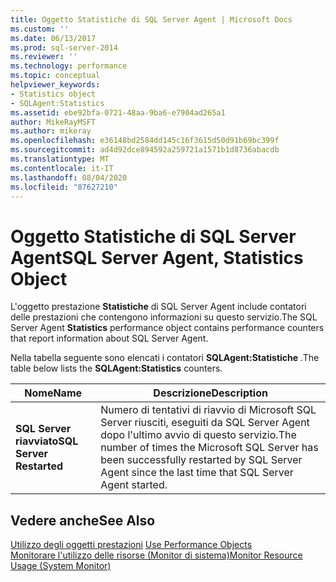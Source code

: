 ```yaml
---
title: Oggetto Statistiche di SQL Server Agent | Microsoft Docs
ms.custom: ''
ms.date: 06/13/2017
ms.prod: sql-server-2014
ms.reviewer: ''
ms.technology: performance
ms.topic: conceptual
helpviewer_keywords:
- Statistics object
- SQLAgent:Statistics
ms.assetid: ebe92bfa-0721-48aa-9ba6-e7904ad265a1
author: MikeRayMSFT
ms.author: mikeray
ms.openlocfilehash: e36148bd2584dd145c16f3615d50d91b69bc399f
ms.sourcegitcommit: ad4d92dce894592a259721a1571b1d8736abacdb
ms.translationtype: MT
ms.contentlocale: it-IT
ms.lasthandoff: 08/04/2020
ms.locfileid: "87627210"
---
```

# <a name="sql-server-agent-statistics-object"></a><span data-ttu-id="fb8f3-102">Oggetto Statistiche di SQL Server Agent</span><span class="sxs-lookup"><span data-stu-id="fb8f3-102">SQL Server Agent, Statistics Object</span></span>
  <span data-ttu-id="fb8f3-103">L'oggetto prestazione **Statistiche** di SQL Server Agent include contatori delle prestazioni che contengono informazioni su questo servizio.</span><span class="sxs-lookup"><span data-stu-id="fb8f3-103">The SQL Server Agent **Statistics** performance object contains performance counters that report information about SQL Server Agent.</span></span>  
  
 <span data-ttu-id="fb8f3-104">Nella tabella seguente sono elencati i contatori **SQLAgent:Statistiche** .</span><span class="sxs-lookup"><span data-stu-id="fb8f3-104">The table below lists the **SQLAgent:Statistics** counters.</span></span>  
  
|<span data-ttu-id="fb8f3-105">Nome</span><span class="sxs-lookup"><span data-stu-id="fb8f3-105">Name</span></span>|<span data-ttu-id="fb8f3-106">Descrizione</span><span class="sxs-lookup"><span data-stu-id="fb8f3-106">Description</span></span>|  
|----------|-----------------|  
|<span data-ttu-id="fb8f3-107">**SQL Server riavviato**</span><span class="sxs-lookup"><span data-stu-id="fb8f3-107">**SQL Server Restarted**</span></span>|<span data-ttu-id="fb8f3-108">Numero di tentativi di riavvio di Microsoft SQL Server riusciti, eseguiti da SQL Server Agent dopo l'ultimo avvio di questo servizio.</span><span class="sxs-lookup"><span data-stu-id="fb8f3-108">The number of times the Microsoft SQL Server has been successfully restarted by SQL Server Agent since the last time that SQL Server Agent started.</span></span>|  
  
## <a name="see-also"></a><span data-ttu-id="fb8f3-109">Vedere anche</span><span class="sxs-lookup"><span data-stu-id="fb8f3-109">See Also</span></span>  
 <span data-ttu-id="fb8f3-110">[Utilizzo degli oggetti prestazioni](../../ssms/agent/use-performance-objects.md) </span><span class="sxs-lookup"><span data-stu-id="fb8f3-110">[Use Performance Objects](../../ssms/agent/use-performance-objects.md) </span></span>  
 [<span data-ttu-id="fb8f3-111">Monitorare l'utilizzo delle risorse &#40;Monitor di sistema&#41;</span><span class="sxs-lookup"><span data-stu-id="fb8f3-111">Monitor Resource Usage &#40;System Monitor&#41;</span></span>](monitor-resource-usage-system-monitor.md)  
  
  
